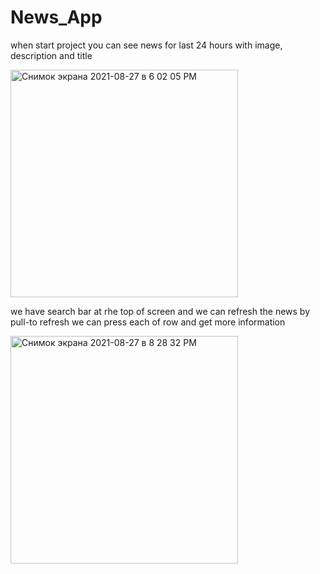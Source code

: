 # News_App
when start project you can see news for last 24 hours with image, description and title 

<img width="364" alt="Снимок экрана 2021-08-27 в 6 02 05 PM" src="https://user-images.githubusercontent.com/61291664/131165870-72ecc544-b226-40f9-84ee-306819d109cd.png">


we have search bar at rhe top of screen and we can refresh the news by pull-to refresh 
we can press each of row and get more information 

<img width="364" alt="Снимок экрана 2021-08-27 в 8 28 32 PM" src="https://user-images.githubusercontent.com/61291664/131166282-88e321c5-0443-4efe-91ff-2f3fa158fc13.png">

